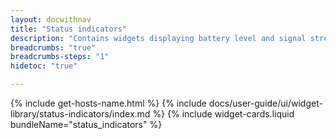 ```yaml
---
layout: docwithnav
title: "Status indicators"
description: "Contains widgets displaying battery level and signal strength."
breadcrumbs: "true"
breadcrumbs-steps: "1"
hidetoc: "true"

---
```

{% include get-hosts-name.html %}
{% include docs/user-guide/ui/widget-library/status-indicators/index.md %}
{% include widget-cards.liquid bundleName="status_indicators" %}

